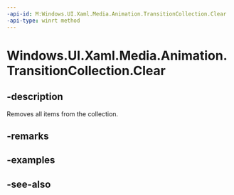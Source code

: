 ```yaml
---
-api-id: M:Windows.UI.Xaml.Media.Animation.TransitionCollection.Clear
-api-type: winrt method
---
```


<!-- Method syntax
public void Clear()
-->

# Windows.UI.Xaml.Media.Animation.TransitionCollection.Clear

## -description
Removes all items from the collection.



## -remarks


## -examples

## -see-also
